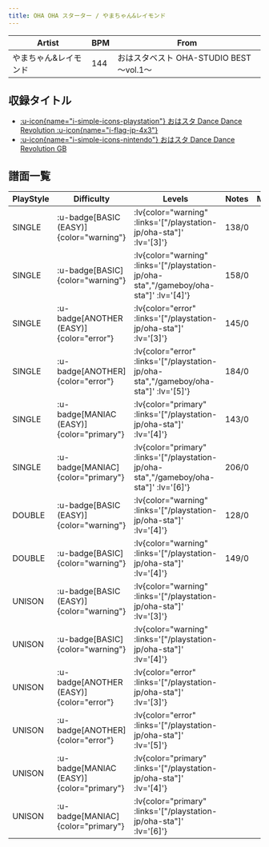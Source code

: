 ```yaml
---
title: OHA OHA スターター / やまちゃん&レイモンド
---
```


|Artist|BPM|From|
|------|---|----|
|やまちゃん&レイモンド|144|おはスタベスト OHA-STUDIO BEST ～vol.1～|

## 収録タイトル

- [ :u-icon{name="i-simple-icons-playstation"} おはスタ Dance Dance Revolution :u-icon{name="i-flag-jp-4x3"} ](/playstation-jp/oha-sta)
- [ :u-icon{name="i-simple-icons-nintendo"} おはスタ Dance Dance Revolution GB](/gameboy/oha-sta)

## 譜面一覧

|PlayStyle|Difficulty|Levels|Notes|Movie|
|---------|----------|------|-----|-----|
|SINGLE| :u-badge[BASIC (EASY)]{color="warning"} | :lv{color="warning" :links='["/playstation-jp/oha-sta"]' :lv='[3]'} |138/0||
|SINGLE| :u-badge[BASIC]{color="warning"} | :lv{color="warning" :links='["/playstation-jp/oha-sta","/gameboy/oha-sta"]' :lv='[4]'} |158/0||
|SINGLE| :u-badge[ANOTHER (EASY)]{color="error"} | :lv{color="error" :links='["/playstation-jp/oha-sta"]' :lv='[3]'} |145/0||
|SINGLE| :u-badge[ANOTHER]{color="error"} | :lv{color="error" :links='["/playstation-jp/oha-sta","/gameboy/oha-sta"]' :lv='[5]'} |184/0||
|SINGLE| :u-badge[MANIAC (EASY)]{color="primary"} | :lv{color="primary" :links='["/playstation-jp/oha-sta"]' :lv='[4]'} |143/0||
|SINGLE| :u-badge[MANIAC]{color="primary"} | :lv{color="primary" :links='["/playstation-jp/oha-sta","/gameboy/oha-sta"]' :lv='[6]'} |206/0||
|DOUBLE| :u-badge[BASIC (EASY)]{color="warning"} | :lv{color="warning" :links='["/playstation-jp/oha-sta"]' :lv='[4]'} |128/0||
|DOUBLE| :u-badge[BASIC]{color="warning"} | :lv{color="warning" :links='["/playstation-jp/oha-sta"]' :lv='[4]'} |149/0||
|UNISON| :u-badge[BASIC (EASY)]{color="warning"} | :lv{color="warning" :links='["/playstation-jp/oha-sta"]' :lv='[3]'} |||
|UNISON| :u-badge[BASIC]{color="warning"} | :lv{color="warning" :links='["/playstation-jp/oha-sta"]' :lv='[4]'} |||
|UNISON| :u-badge[ANOTHER (EASY)]{color="error"} | :lv{color="error" :links='["/playstation-jp/oha-sta"]' :lv='[3]'} |||
|UNISON| :u-badge[ANOTHER]{color="error"} | :lv{color="error" :links='["/playstation-jp/oha-sta"]' :lv='[5]'} |||
|UNISON| :u-badge[MANIAC (EASY)]{color="primary"} | :lv{color="primary" :links='["/playstation-jp/oha-sta"]' :lv='[4]'} |||
|UNISON| :u-badge[MANIAC]{color="primary"} | :lv{color="primary" :links='["/playstation-jp/oha-sta"]' :lv='[6]'} |||
